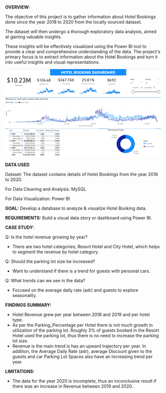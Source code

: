 **OVERVIEW:**

The objective of this project is to gather information about Hotel Bookings done since the year 2018 to 2020 from the locally sourced dataset.

The dataset will then undergo a thorough exploratory data analysis, aimed at gaining valuable insights.

These insights will be effectively visualized using the Power BI tool to provide a clear and comprehensive understanding of the data. The project's primary focus is to extract information about the Hotel Bookings and turn it into useful insights and visual representations.

![image](https://github.com/mukunjufelicity/Hotel-Booking-Analysis_SQL-Power-BI/blob/main/chunks/hotelbooking.png)

**DATA USED**

Dataset: The dataset contains details of Hotel Bookings from the year 2018 to 2020.

For Data Cleaning and Analysis: MySQL

For Data Visualization: Power BI 


**GOAL:** Develop a database to analyze & visualize Hotel Booking data.

**REQUIREMENTS:** Build a visual data story or dashboard using Power BI.

**CASE STUDY:**

Q: Is the hotel revenue growing by year?
 - There are two hotel categories; Resort Hotel and City Hotel, which helps to segment the revenue by hotel category.

Q: Should the parking lot size be increased?
 - Want to understand if there is a trend for guests with personal cars.

Q: What trends can we see in the data?
 - Focused on the average daily rate (adr) and guests to explore seasonality.

**FINDINGS SUMMARY:**

- Hotel Revenue grew per year between 2018 and 2019 and per hotel type.
- As per the Parking_Percentage per Hotel there is not much growth in utilization of the parking lot. Roughly 3% of guests booked in the Resort Hotel used the parking lot, thus there is no need to increase the parking lot size.
- Revenue is the main trend is has an upward trajectory per year. In addition, the Average Daily Rate (adr), average Discount given to the guests and car Parking Lot Spaces also have an increasing trend per year.

**LIMITATIONS:**
- The data for the year 2020 is incomplete, thus an inconclusive result if there was an increase in Revenue between 2019 and 2020.
